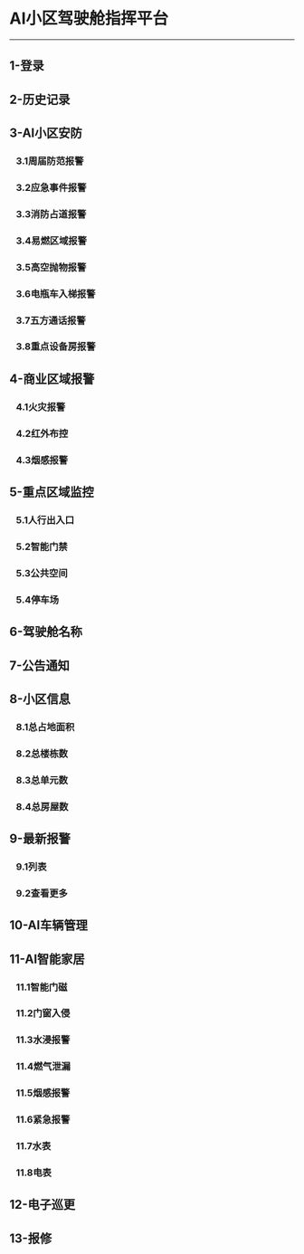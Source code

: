 # AI小区驾驶舱指挥平台
---
## 1-登录
## 2-历史记录
## 3-AI小区安防
### &nbsp;&nbsp;&nbsp;3.1周届防范报警
### &nbsp;&nbsp;&nbsp;3.2应急事件报警
### &nbsp;&nbsp;&nbsp;3.3消防占道报警
### &nbsp;&nbsp;&nbsp;3.4易燃区域报警
### &nbsp;&nbsp;&nbsp;3.5高空抛物报警
### &nbsp;&nbsp;&nbsp;3.6电瓶车入梯报警
### &nbsp;&nbsp;&nbsp;3.7五方通话报警
### &nbsp;&nbsp;&nbsp;3.8重点设备房报警
## 4-商业区域报警
### &nbsp;&nbsp;&nbsp;4.1火灾报警
### &nbsp;&nbsp;&nbsp;4.2红外布控
### &nbsp;&nbsp;&nbsp;4.3烟感报警
## 5-重点区域监控
### &nbsp;&nbsp;&nbsp;5.1人行出入口
### &nbsp;&nbsp;&nbsp;5.2智能门禁
### &nbsp;&nbsp;&nbsp;5.3公共空间
### &nbsp;&nbsp;&nbsp;5.4停车场
## 6-驾驶舱名称
## 7-公告通知
## 8-小区信息
### &nbsp;&nbsp;&nbsp;8.1总占地面积
### &nbsp;&nbsp;&nbsp;8.2总楼栋数
### &nbsp;&nbsp;&nbsp;8.3总单元数
### &nbsp;&nbsp;&nbsp;8.4总房屋数
## 9-最新报警
### &nbsp;&nbsp;&nbsp;9.1列表
### &nbsp;&nbsp;&nbsp;9.2查看更多
## 10-AI车辆管理
## 11-AI智能家居
### &nbsp;&nbsp;&nbsp;11.1智能门磁
### &nbsp;&nbsp;&nbsp;11.2门窗入侵
### &nbsp;&nbsp;&nbsp;11.3水浸报警
### &nbsp;&nbsp;&nbsp;11.4燃气泄漏
### &nbsp;&nbsp;&nbsp;11.5烟感报警
### &nbsp;&nbsp;&nbsp;11.6紧急报警
### &nbsp;&nbsp;&nbsp;11.7水表
### &nbsp;&nbsp;&nbsp;11.8电表
## 12-电子巡更
## 13-报修
